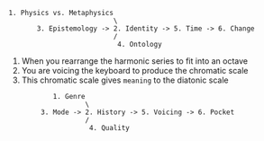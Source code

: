 ```
1. Physics vs. Metaphysics
                          \
       3. Epistemology -> 2. Identity -> 5. Time -> 6. Change
                          /
                           4. Ontology
```

1. When you rearrange the harmonic series to fit into an octave
2. You are voicing the keyboard to produce the chromatic scale
3. This chromatic scale gives `meaning` to the diatonic scale

```
           1. Genre
                   \
        3. Mode -> 2. History -> 5. Voicing -> 6. Pocket
                   /
                    4. Quality
```
